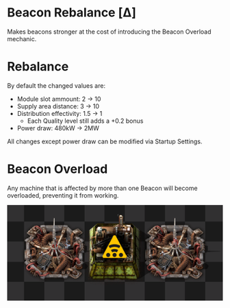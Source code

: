 # Beacon Rebalance [Δ]
Makes beacons stronger at the cost of introducing the Beacon Overload mechanic.

# Rebalance
By default the changed values are:

- Module slot ammount: 2 -> 10
- Supply area distance: 3 -> 10
- Distribution effectivity: 1.5 -> 1
	- Each Quality level still adds a +0.2 bonus 
- Power draw: 480kW -> 2MW

All changes except power draw can be modified via Startup Settings.

# Beacon Overload
Any machine that is affected by more than one Beacon will become overloaded, preventing it from working.

![Beacon Overload](https://github.com/DeltaFA/Beacon-Interference/blob/main/showcase_assets/Overload.png?raw=true)